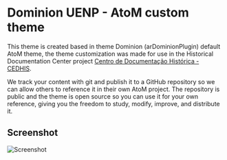 # Dominion UENP - AtoM custom theme

This theme is created based in theme Dominion (arDominionPlugin) default AtoM theme, the theme customization was made for use in the Historical Documentation Center project [Centro de Documentação Histórica - CEDHIS](http://atom.uenp.edu.br).

We track your content with git and publish it to a GitHub repository so we can allow others to reference it in their own AtoM project. The repository is public and the theme is open source so you can use it for your own reference, giving you the freedom to study, modify, improve, and distribute it.

## Screenshot

![Screenshot](images/image.big.png)